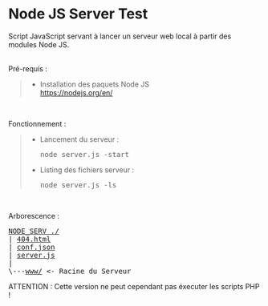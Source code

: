 # Node JS Server Test

Script JavaScript servant à lancer un serveur web local à partir des modules Node JS.
<br /><br />

Pré-requis :
> - Installation des paquets Node JS<br />
> <a href="https://nodejs.org/en/">https://nodejs.org/en/</a>
<br />

Fonctionnement :
> - Lancement du serveur : <pre>node server.js -start</pre>
> - Listing des fichiers serveur : <pre>node server.js -ls</pre>
<br />

Arborescence :
<pre>
<a href="https://github.com/Tracks12/NODE_SERV">NODE_SERV ./</a>
| <a href="https://github.com/Tracks12/NODE_SERV/blob/master/404.html">404.html</a>
| <a href="https://github.com/Tracks12/NODE_SERV/blob/master/conf.json">conf.json</a>
| <a href="https://github.com/Tracks12/NODE_SERV/blob/master/server.js">server.js</a>
|
\---<a href="https://github.com/Tracks12/NODE_SERV/tree/master/www">www/</a> <- Racine du Serveur
</pre>

ATTENTION : Cette version ne peut cependant pas éxecuter les scripts PHP !
